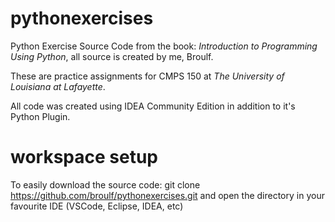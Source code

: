 # pythonexercises
Python Exercise Source Code from the book: _Introduction to Programming Using Python_, all source is created by me, Broulf.

These are practice assignments for CMPS 150 at _The University of Louisiana at Lafayette_.

All code was created using IDEA Community Edition in addition to it's Python Plugin.

# workspace setup
To easily download the source code: git clone https://github.com/broulf/pythonexercises.git and open the directory in your favourite IDE (VSCode, Eclipse, IDEA, etc)
